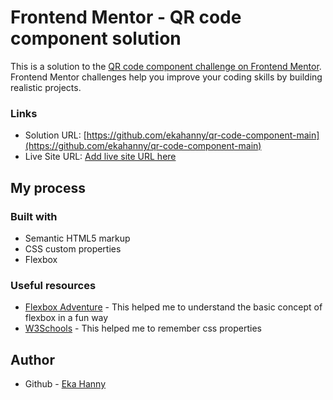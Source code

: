 # Frontend Mentor - QR code component solution

This is a solution to the [QR code component challenge on Frontend Mentor](https://www.frontendmentor.io/challenges/qr-code-component-iux_sIO_H). Frontend Mentor challenges help you improve your coding skills by building realistic projects. 

### Links

- Solution URL: [https://github.com/ekahanny/qr-code-component-main](https://github.com/ekahanny/qr-code-component-main)
- Live Site URL: [Add live site URL here](https://your-live-site-url.com)

## My process

### Built with

- Semantic HTML5 markup
- CSS custom properties
- Flexbox

### Useful resources

- [Flexbox Adventure](https://codingfantasy.com/games/flexboxadventure) - This helped me to understand the basic concept of flexbox in a fun way
- [W3Schools](https://www.w3schools.com/css/css_syntax.asp) - This helped me to remember css properties


## Author

- Github - [Eka Hanny](https://github.com/ekahanny)
